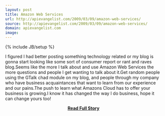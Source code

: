 ```yaml
---
layout: post
title: Amazon Web Services
url: http://apievangelist.com/2009/03/09/amazon-web-services/
source: http://apievangelist.com/2009/03/09/amazon-web-services/
domain: apievangelist.com
image: 
---
```

{% include JB/setup %}<p>I figured I had better posting something technology related or my blog is gonna start looking like some sort of consumer report or rant and raves blog.Seems like the more I talk about and use Amazon Web Services the more questions and people I get wanting to talk about it.Get random people using the GTalk chad module on my blog, and people through my company who have business acquaintances that want to learn from our experience and our pains.The push to learn what Amazons Cloud has to offer your business is growing.I know it has changed the way I do business, hope it can change yours too!</p>
<center><p><a href="http://apievangelist.com/2009/03/09/amazon-web-services/" style='padding:25px; font-sze:18px; font-weight: bold;'>Read Full Story</a></p></center>
